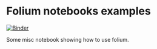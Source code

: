 # Folium notebooks examples

[![Binder](https://mybinder.org/badge_logo.svg)](https://mybinder.org/v2/gh/ocefpaf/folium_notebooks/main)

Some misc notebook showing how to use folium.

